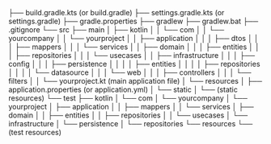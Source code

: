 <root>
├── build.gradle.kts (or build.gradle)
├── settings.gradle.kts (or settings.gradle)
├── gradle.properties
├── gradlew
├── gradlew.bat
├── .gitignore
└── src
    ├── main
    │   ├── kotlin
    │   │   └── com
    │   │       └── yourcompany
    │   │           └── yourproject
    │   │               ├── application
    │   │               │   ├── dtos
    │   │               │   ├── mappers
    │   │               │   └── services
    │   │               ├── domain
    │   │               │   ├── entities
    │   │               │   ├── repositories
    │   │               │   └── usecases
    │   │               ├── infrastructure
    │   │               │   ├── config
    │   │               │   ├── persistence
    │   │               │   │   ├── entities
    │   │               │   │   ├── repositories
    │   │               │   │   └── datasource
    │   │               │   └── web
    │   │               │       ├── controllers
    │   │               │       └── filters
    │   │               └── yourproject.kt (main application file)
    │   └── resources
    │       ├── application.properties (or application.yml)
    │       └── static
    │           └── (static resources)
    └── test
        ├── kotlin
        │   └── com
        │       └── yourcompany
        │           └── yourproject
        │               ├── application
        │               │   ├── mappers
        │               │   └── services
        │               ├── domain
        │               │   ├── entities
        │               │   ├── repositories
        │               │   └── usecases
        │               └── infrastructure
        │                   └── persistence
        │                       └── repositories
        └── resources
            └── (test resources)
